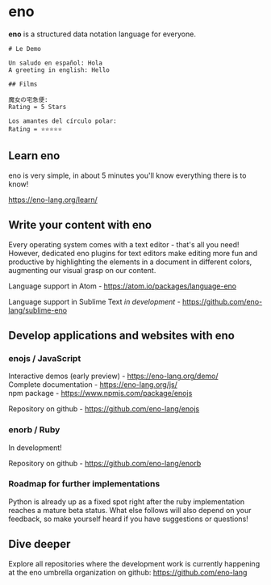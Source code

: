 # eno

**eno** is a structured data notation language for everyone.

```eno
# Le Demo

Un saludo en español: Hola
A greeting in english: Hello

## Films

魔女の宅急便:
Rating = 5 Stars

Los amantes del círculo polar:
Rating = ⭐⭐⭐⭐⭐   
```

## Learn eno

eno is very simple, in about 5 minutes you'll know everything there is to know!

<https://eno-lang.org/learn/>

## Write your content with eno

Every operating system comes with a text editor - that's all you need! However, dedicated eno plugins for text editors make editing more fun and productive by highlighting the elements in a document in different colors, augmenting our visual grasp on our content.


Language support in Atom - <https://atom.io/packages/language-eno>  

Language support in Sublime Text *in development* - <https://github.com/eno-lang/sublime-eno>  

## Develop applications and websites with eno

### enojs / JavaScript

Interactive demos (early preview) - <https://eno-lang.org/demo/>  
Complete documentation - <https://eno-lang.org/js/>  
npm package - <https://www.npmjs.com/package/enojs>

Repository on github - <https://github.com/eno-lang/enojs>  

### enorb / Ruby

In development!

Repository on github - <https://github.com/eno-lang/enorb>  

### Roadmap for further implementations

Python is already up as a fixed spot right after the ruby implementation
reaches a mature beta status. What else follows will also depend on your
feedback, so make yourself heard if you have suggestions or questions!

## Dive deeper

Explore all repositories where the development work is currently happening at the eno umbrella organization on github: <https://github.com/eno-lang>
